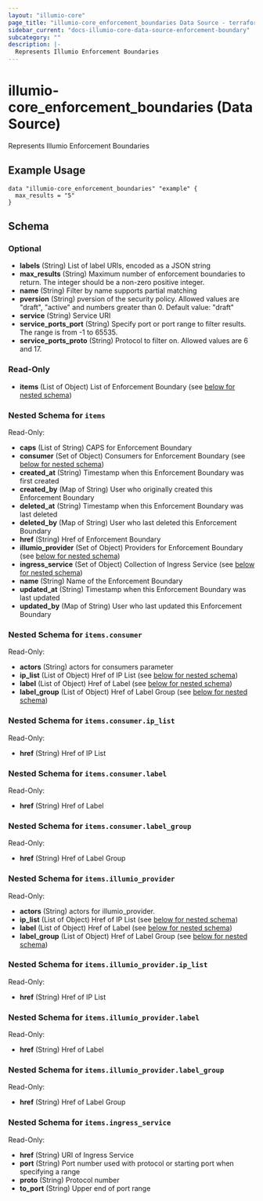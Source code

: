 ```yaml
---
layout: "illumio-core"
page_title: "illumio-core_enforcement_boundaries Data Source - terraform-provider-illumio-core"
sidebar_current: "docs-illumio-core-data-source-enforcement-boundary"
subcategory: ""
description: |-
  Represents Illumio Enforcement Boundaries
---
```


# illumio-core_enforcement_boundaries (Data Source)

Represents Illumio Enforcement Boundaries

Example Usage
------------

```hcl
data "illumio-core_enforcement_boundaries" "example" {
  max_results = "5"
}
```

## Schema

### Optional

- **labels** (String) List of label URIs, encoded as a JSON string
- **max_results** (String) Maximum number of enforcement boundaries to return. The integer should be a non-zero positive integer. 
- **name** (String) Filter by name supports partial matching
- **pversion** (String) pversion of the security policy. Allowed values are "draft", "active" and numbers greater than 0. Default value: "draft"
- **service** (String) Service URI
- **service_ports_port** (String) Specify port or port range to filter results. The range is from -1 to 65535.
- **service_ports_proto** (String) Protocol to filter on. Allowed values are 6 and 17.

### Read-Only

- **items** (List of Object) List of Enforcement Boundary (see [below for nested schema](#nestedatt--items))

<a id="nestedatt--items"></a>
### Nested Schema for `items`

Read-Only:

- **caps** (List of String) CAPS for Enforcement Boundary
- **consumer** (Set of Object) Consumers for Enforcement Boundary (see [below for nested schema](#nestedobjatt--items--consumer))
- **created_at** (String) Timestamp when this Enforcement Boundary was first created
- **created_by** (Map of String) User who originally created this Enforcement Boundary
- **deleted_at** (String) Timestamp when this Enforcement Boundary was last deleted
- **deleted_by** (Map of String) User who last deleted this Enforcement Boundary
- **href** (String) Href of Enforcement Boundary
- **illumio_provider** (Set of Object) Providers for Enforcement Boundary (see [below for nested schema](#nestedobjatt--items--illumio_provider))
- **ingress_service** (Set of Object)  Collection of Ingress Service (see [below for nested schema](#nestedobjatt--items--ingress_service))
- **name** (String) Name of the Enforcement Boundary
- **updated_at** (String) Timestamp when this Enforcement Boundary was last updated
- **updated_by** (Map of String) User who last updated this Enforcement Boundary

<a id="nestedobjatt--items--consumer"></a>
### Nested Schema for `items.consumer`

Read-Only:

- **actors** (String) actors for consumers parameter
- **ip_list** (List of Object) Href of IP List  (see [below for nested schema](#nestedobjatt--items--consumer--ip_list))
- **label** (List of Object) Href of Label  (see [below for nested schema](#nestedobjatt--items--consumer--label))
- **label_group** (List of Object) Href of Label Group (see [below for nested schema](#nestedobjatt--items--consumer--label_group))

<a id="nestedobjatt--items--consumer--ip_list"></a>
### Nested Schema for `items.consumer.ip_list`

Read-Only:

- **href** (String) Href of IP List


<a id="nestedobjatt--items--consumer--label"></a>
### Nested Schema for `items.consumer.label`

Read-Only:

- **href** (String) Href of Label


<a id="nestedobjatt--items--consumer--label_group"></a>
### Nested Schema for `items.consumer.label_group`

Read-Only:

- **href** (String) Href of Label Group



<a id="nestedobjatt--items--illumio_provider"></a>
### Nested Schema for `items.illumio_provider`

Read-Only:

- **actors** (String) actors for illumio_provider.
- **ip_list** (List of Object) Href of IP List (see [below for nested schema](#nestedobjatt--items--illumio_provider--ip_list))
- **label** (List of Object) Href of Label (see [below for nested schema](#nestedobjatt--items--illumio_provider--label))
- **label_group** (List of Object) Href of Label Group (see [below for nested schema](#nestedobjatt--items--illumio_provider--label_group))

<a id="nestedobjatt--items--illumio_provider--ip_list"></a>
### Nested Schema for `items.illumio_provider.ip_list`

Read-Only:

- **href** (String) Href of IP List


<a id="nestedobjatt--items--illumio_provider--label"></a>
### Nested Schema for `items.illumio_provider.label`

Read-Only:

- **href** (String) Href of Label 


<a id="nestedobjatt--items--illumio_provider--label_group"></a>
### Nested Schema for `items.illumio_provider.label_group`

Read-Only:

- **href** (String) Href of Label Group



<a id="nestedobjatt--items--ingress_service"></a>
### Nested Schema for `items.ingress_service`

Read-Only:

- **href** (String) URI of Ingress Service
- **port** (String) Port number used with protocol or starting port when specifying a range
- **proto** (String) Protocol number
- **to_port** (String) Upper end of port range


